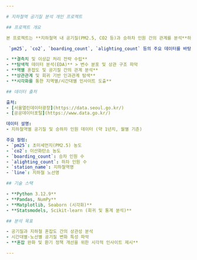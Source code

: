 ```yaml
---

# 지하철역 공기질 분석 개인 프로젝트

## 프로젝트 개요

본 프로젝트는 **지하철역 내 공기질(PM2.5, CO2 등)과 승하차 인원 간의 관계를 분석**하고, 혼잡도에 따른 공기질 변화 패턴을 파악함으로써 **도시 대중교통 환경 개선에 기여할 수 있는 데이터 기반 인사이트**를 도출하는 것을 목표로 한다.

 `pm25`, `co2`, `boarding_count`, `alighting_count` 등의 주요 데이터를 바탕으로 다음을 수행한다:

- **결측치 및 이상값 처리 전략 수립**
- **탐색적 데이터 분석(EDA)** > 변수 분포 및 상관 구조 파악
- **역별 혼잡도 및 공기질 간의 관계 분석**
- **상관관계 및 회귀 기반 인과관계 탐색**
- **시각화를 통한 지역별/시간대별 인사이트 도출**

## 데이터 출처

출처:
- [서울열린데이터광장](https://data.seoul.go.kr/)
- [공공데이터포털](https://www.data.go.kr/)

데이터 설명:
- 지하철역별 공기질 및 승하차 인원 데이터 (약 1년치, 월별 기준)

주요 컬럼:
- `pm25`: 초미세먼지(PM2.5) 농도
- `co2`: 이산화탄소 농도
- `boarding_count`: 승차 인원 수
- `alighting_count`: 하차 인원 수
- `station_name`: 지하철역명
- `line`: 지하철 노선명

## 기술 스택

- **Python 3.12.9**
- **Pandas, NumPy**
- **Matplotlib, Seaborn (시각화)**
- **Statsmodels, Scikit-learn (회귀 및 통계 분석)**

## 분석 목표

- 공기질과 지하철 혼잡도 간의 상관성 분석
- 시간대별·노선별 공기질 변화 특성 파악
- **혼잡 완화 및 환기 정책 개선을 위한 시각적 인사이트 제시**

---
```

